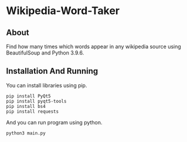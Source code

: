 # Wikipedia-Word-Taker
## About
Find how many times which words appear in any wikipedia source using BeautifulSoup and Python 3.9.6.
## Installation And Running
You can install libraries using pip.
```
pip install PyQt5
pip install pyqt5-tools
pip install bs4
pip install requests
```

And you can run program using python.
```
python3 main.py
```
